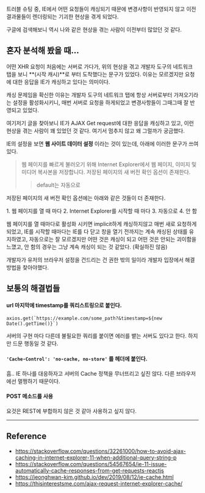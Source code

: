 트러블 슈팅 중, IE에서 어떤 요청들이 캐싱되기 때문에 변경사항이 반영되지 않고 이전 결과물들이 렌더링되는 기괴한 현상을 겪게 되었다.

구글에 검색해보니 역시 나와 같은 현상을 겪는 사람이 이전부터 많았던 것 같다.

## 혼자 분석해 봤을 때...
어떤 XHR 요청이 처음에는 서버로 가다가, 위의 현상을 겪고 개발자 도구의 네트워크 탭을 보니 **(시작 캐시)**로 부터 도착했다는 문구가 있었다.
이유는 모르겠지만 요청에 대한 응답을 IE가 캐싱하고 있다는 의미이다.

캐싱 문제임을 확신한 이유는 개발자 도구의 네트워크 탭에 항상 서버로부터 가져오기라는 설정을 활성화시키니, 
매번 서버로 요청을 하게되었고 변경사항들이 그때그때 잘 반영되고 있었다.

여기저기 글을 찾아보니 IE가 AJAX Get request에 대한 응답을 캐싱하고 있고, 이런 현상을 겪는 사람이 꽤 있었던 것 같다.
여기서 멈추지 않고 왜 그럴까가 궁금했다.

IE의 설정을 보면 **웹 사이트 데이터 설정** 이라는 것이 있는데, 아래에 이러한 문구가 쓰여있다.

> 웹 페이지를 빠르게 불러오기 위해 Internet Explorer에서 웹 페이지, 이미지 및 미디어 복사본을 저장합니다.
> 저장된 페이지의 새 버전 확인 옵션이 존재한다.
>> default는 자동으로

저장된 페이지의 새 버전 확인 옵션에는 아래와 같은 것들이 더 존재한다.

1\. 웹 페이지를 열 때 마다
2\. Internet Explorer를 시작할 때 마다
3\. 자동으로
4\. 안 함

웹 페이지를 열 때마다로 활성화 시키면 implicit하게 캐싱하지않고 매번 새로 요청하게 되었고,
IE를 시작할 때마다는 IE를 다 닫고 창을 열기 전까지는 계속 캐싱된 상태를 유지하였고, 
자동으로는 잘 모르겠지만 어떤 것은 캐싱이 되고 어떤 것은 안되는 괴이함을 느꼈고,
안 함의 경우는 그냥 계속 캐싱이 되는 것 같았다. (확실하진 않음)

개발자가 유저의 브라우저 설정을 건드리는 건 권한 밖의 일이라 개발자 입장에서 해결 방법을 찾아야했다.


## 보통의 해결법들
#### url 마지막에 timestamp를 쿼리스트링으로 붙인다.
```
axios.get(`https://example.com/some_path?&timestamp=${new Date().getTime()}`)
```

서버의 구현 마다 다른데 불필요한 쿼리를 붙이면 에러를 뱉는 서버도 있다고 한다. 하지만 드문 행동일 것 같다.

#### `'Cache-Control': 'no-cache, no-store'` 를 헤더에 붙인다.
흠.. IE 하나를 대응하자고 서버의 Cache 정책을 무너뜨리고 싶진 않다. 다른 브라우저에선 멀쩡하기 때문이다.

#### POST 메소드를 사용
요것은 REST에 부합하지 않은 것 같아 사용하고 싶지 않다.

---
## Reference
- https://stackoverflow.com/questions/32261000/how-to-avoid-ajax-caching-in-internet-explorer-11-when-additional-query-string-p
- https://stackoverflow.com/questions/54567654/ie-11-issue-automatically-cache-responses-from-get-requests-reactjs
- https://jeonghwan-kim.github.io/dev/2019/08/12/ie-cache.html
- https://thisinterestsme.com/ajax-request-internet-explorer-cache/
